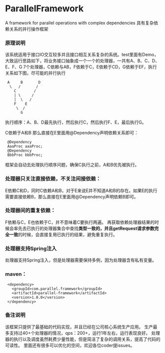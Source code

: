# ParallelFramework
A framework for parallel operations with complex dependencies 具有复杂依赖关系的并行操作框架

### 原理说明
该系统适用于接口IO交互较多并且接口相互关系复杂的系统。test里面有Demo，大致运行思路如下，将业务接口抽象成一个一个的处理器，一共有A、B、C、D、E、F、G 7个处理器，C依赖与AB，F依赖于C，E依赖于CD，G依赖于EF，执行关系如下图，尽可能的并行执行

     A     B       D
      \   /       /
        C        / 
        | \     /
        |  \   /
        F    E
         \  /
           G 
     			
执行顺序：A、B、D最先执行，然后执行C，然后执行F、E，最后执行G。

C依赖于A和B
那么直接在E里面用@Dependency声明依赖关系即可：
    
	 @Dependency
     AaaProc aaaProc;
     @Dependency
     BbbProc bbbProc;

框架会自动去处理执行顺序问题，确保C执行之前，A和B优先被执行。

### 处理器只关注直接依赖，不关注间接依赖：
E依赖C和D，同时C依赖A和B，对于E来说E并不知道A和B的存在。如果E的执行需要直接依赖B，那么直接在E里面用@Dependency声明依赖B即可。

### 处理器间的重复依赖：
F依赖与C，E也依赖于C，并不意味着C要执行两遍。
再获取依赖处理器结果的时候会率先去已执行的处理器集合中查找**类型一致的，并且getRequest请求参数完全一致**的时候，会直接复用已执行的结果，避免重复执行。

### 处理器支持Spring注入
处理器支持Spring注入，但是处理器需要保持多例，因为处理器含有私有变量。

### maven：
      
     <dependency>
       <groupId>com.parallel.framework</groupId>
       <artifactId>parallel-framework</artifactId>
       <version>1.0.0</version>
     </dependency>
     
### 备注说明
该框架只提供了最基础的代码实现，并且已经在公司核心系统生产应用。
生产最多支持过40+个处理器的情况，qps：200+，运行1年左右，运行表现良好。
处理器的执行以及调度虽然耗费少量性能，但是简洁了复杂的调用关系，提高了代码的可读性。
里面还有很多可以优化的空间，欢迎各位coder提issues。
